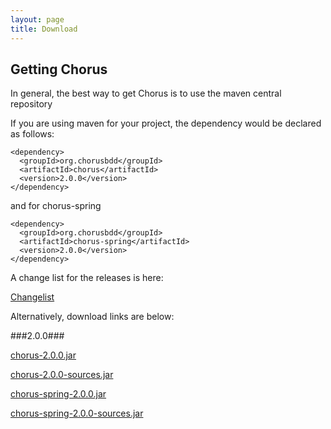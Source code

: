 ```yaml
---
layout: page
title: Download
---
```


## Getting Chorus

In general, the best way to get Chorus is to use the maven central repository

If you are using maven for your project, the dependency would be declared as follows:

    <dependency>
      <groupId>org.chorusbdd</groupId>
      <artifactId>chorus</artifactId>
      <version>2.0.0</version>
    </dependency>

and for chorus-spring

    <dependency>
      <groupId>org.chorusbdd</groupId>
      <artifactId>chorus-spring</artifactId>
      <version>2.0.0</version>
    </dependency>
    
A change list for the releases is here:
    
[Changelist](/pages/Resources/Changelist)

Alternatively, download links are below:

###2.0.0###

[chorus-2.0.0.jar](/downloads/2.0.0/chorus-2.0.0.jar)

[chorus-2.0.0-sources.jar](/downloads/2.0.0/chorus-2.0.0-sources.jar)

[chorus-spring-2.0.0.jar](/downloads/2.0.0/chorus-spring-2.0.0.jar)

[chorus-spring-2.0.0-sources.jar](/downloads/2.0.0/chorus-spring-2.0.0-sources.jar)




